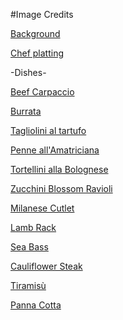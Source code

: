 #Image Credits

[Background](https://unsplash.com/photos/photo-of-pub-set-in-room-during-daytime-poI7DelFiVA)

[Chef platting](https://unsplash.com/photos/person-preparing-cooked-dish-boaDpmC-_Xo)

-Dishes-

[Beef Carpaccio](https://www.pexels.com/photo/carpaccio-served-in-a-restaurant-20807274/)

[Burrata](https://unsplash.com/photos/a-plate-of-food-on-a-wooden-table-NNTV0JhNmis)

[Tagliolini al tartufo](https://pixabay.com/illustrations/pasta-food-noodles-italian-dinner-9637406/)

[Penne all'Amatriciana](https://www.thespruceeats.com/penne-all-amatriciana-recipe-4685621)

[Tortellini alla Bolognese](https://stock.adobe.com/it/images/tortellini-al-ragu-typical-dish-of-bologna-also-called-tortellini-bolognese/620256902)

[Zucchini Blossom Ravioli](https://www.delicious.com.au/recipes/ricotta-ravioli-zucchini-flowers-pasta-recipe/9enwz9f8)

[Milanese Cutlet](https://www.cimasristorazione.com/cotoletta-alla-milanese-la-ricetta-e-8-trucchi-per-renderla-perfetta/)

[Lamb Rack](https://www.allrecipes.com/recipe/8463881/herb-crusted-rack-of-lamb/)

[Sea Bass](https://suebeehomemaker.com/pan-seared-sea-bass/)

[Cauliflower Steak](https://www.allrecipes.com/recipe/281498/grilled-cauliflower-steaks/)

[Tiramisù](https://unsplash.com/photos/a-person-cutting-a-cake-with-a-knife-laR96zKlwvU)

[Panna Cotta](https://paneemortadella.it/panna-cotta-al-limone-agrumata-fresca-e-profumatissima/)